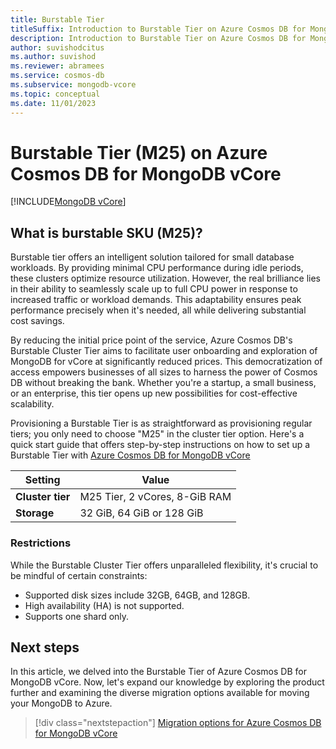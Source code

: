 ```yaml
---
title: Burstable Tier
titleSuffix: Introduction to Burstable Tier on Azure Cosmos DB for MongoDB vCore
description: Introduction to Burstable Tier on Azure Cosmos DB for MongoDB vCore.
author: suvishodcitus
ms.author: suvishod
ms.reviewer: abramees
ms.service: cosmos-db
ms.subservice: mongodb-vcore
ms.topic: conceptual
ms.date: 11/01/2023
---
```


# Burstable Tier (M25) on Azure Cosmos DB for MongoDB vCore

[!INCLUDE[MongoDB vCore](../../includes/appliesto-mongodb-vcore.md)]


## What is burstable SKU (M25)?

Burstable tier offers an intelligent solution tailored for small database workloads. By providing minimal CPU performance during idle periods, these clusters optimize 
resource utilization. However, the real brilliance lies in their ability to seamlessly scale up to full CPU power in response to increased traffic or workload demands. 
This adaptability ensures peak performance precisely when it's needed, all while delivering substantial cost savings.

By reducing the initial price point of the service, Azure Cosmos DB's Burstable Cluster Tier aims to facilitate user onboarding and exploration of MongoDB for vCore 
at significantly reduced prices. This democratization of access empowers businesses of all sizes to harness the power of Cosmos DB without breaking the bank. 
Whether you're a startup, a small business, or an enterprise, this tier opens up new possibilities for cost-effective scalability.

Provisioning a Burstable Tier is as straightforward as provisioning regular tiers; you only need to choose "M25" in the cluster tier option. Here's a quick start 
guide that offers step-by-step instructions on how to set up a Burstable Tier with [Azure Cosmos DB for MongoDB vCore](quickstart-portal.md)


  | Setting | Value |
  | --- | --- |
  | **Cluster tier** | M25 Tier, 2 vCores, 8-GiB RAM |
  | **Storage** | 32 GiB, 64 GiB or 128 GiB |

### Restrictions

While the Burstable Cluster Tier offers unparalleled flexibility, it's crucial to be mindful of certain constraints:

* Supported disk sizes include 32GB, 64GB, and 128GB.
* High availability (HA) is not supported.
* Supports one shard only.

## Next steps

In this article, we delved into the Burstable Tier of Azure Cosmos DB for MongoDB vCore. Now, let's expand our knowledge by exploring the product further and 
examining the diverse migration options available for moving your MongoDB to Azure.

> [!div class="nextstepaction"]
> [Migration options for Azure Cosmos DB for MongoDB vCore](migration-options.md)
